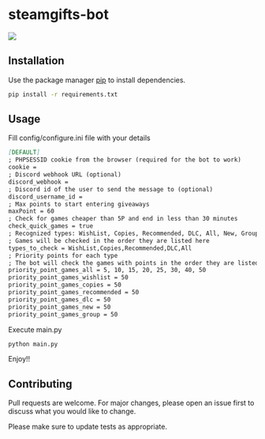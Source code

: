 # steamgifts-bot

![](https://i.imgur.com/yNatDAl.png)

## Installation

Use the package manager [pip](https://pip.pypa.io/en/stable/) to install dependencies.

```bash
pip install -r requirements.txt
```

## Usage

Fill config/configure.ini file with your details

```markdown
[DEFAULT]
; PHPSESSID cookie from the browser (required for the bot to work)
cookie = 
; Discord webhook URL (optional)
discord_webhook = 
; Discord id of the user to send the message to (optional)
discord_username_id = 
; Max points to start entering giveaways
maxPoint = 60
; Check for games cheaper than 5P and end in less than 30 minutes
check_quick_games = true
; Recognized types: WishList, Copies, Recommended, DLC, All, New, Group
; Games will be checked in the order they are listed here
types_to_check = WishList,Copies,Recommended,DLC,All
; Priority points for each type
; The bot will check the games with points in the order they are listed here
priority_point_games_all = 5, 10, 15, 20, 25, 30, 40, 50
priority_point_games_wishlist = 50
priority_point_games_copies = 50
priority_point_games_recommended = 50
priority_point_games_dlc = 50
priority_point_games_new = 50
priority_point_games_group = 50
```

Execute main.py
```bash
python main.py
```
Enjoy!!

## Contributing

Pull requests are welcome. For major changes, please open an issue first
to discuss what you would like to change.

Please make sure to update tests as appropriate.
